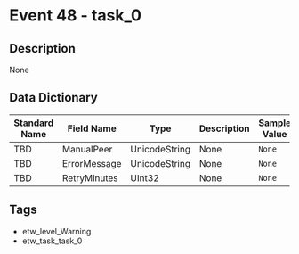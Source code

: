 # Event 48 - task_0

## Description
None

## Data Dictionary
|Standard Name|Field Name|Type|Description|Sample Value|
|---|---|---|---|---|
|TBD|ManualPeer|UnicodeString|None|`None`|
|TBD|ErrorMessage|UnicodeString|None|`None`|
|TBD|RetryMinutes|UInt32|None|`None`|

## Tags
* etw_level_Warning
* etw_task_task_0